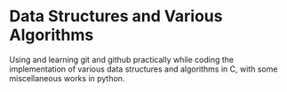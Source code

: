 # Data Structures and Various Algorithms

Using and learning git and github practically while coding the implementation of various data structures and algorithms in C,
with some miscellaneous works in python.
